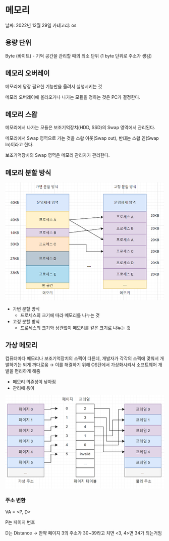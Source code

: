 # 메모리

날짜: 2022년 12월 29일
카테고리: os

## 용량 단위

Byte (바이트) - 기억 공간을 관리할 때의 최소 단위 (1 byte 단위로 주소가 생김)

## 메모리 오버레이

메모리에 당장 필요한 기능만을 올려서 실행시키는 것

메모리 오버레이에 올라오거나 나가는 모듈을 정하는 것은 PC가 결정한다.

## 메모리 스왑

메모리에서 나가는 모듈은 보조기억장치(HDD, SSD)의 Swap 영역에서 관리된다.

메모리에서 Swap 영역으로 가는 것을 스왑 아웃(Swap out), 반대는 스왑 인(Swap In)이라고 한다.

보조기억장치의 Swap 영역은 메모리 관리자가 관리한다.

## 메모리 분할 방식

![Untitled](../images/%EB%A9%94%EB%AA%A8%EB%A6%AC_1.png)

- 가변 분할 방식
    - 프로세스의 크기에 따라 메모리를 나누는 것
- 고정 분할 방식
    - 프로세스의 크기와 상관없이 메모리를 같은 크기로 나누는 것

## 가상 메모리

컴퓨터마다 메모리나 보조기억장치의 스펙이 다른데, 개발자가 각각의 스펙에 맞춰서 개발하기는 되게 까다로움 → 이를 해결하기 위해 OS단에서 가상화시켜서 소프트웨어 개발을 편리하게 해줌

- 메모리 의존성이 낮아짐
- 관리에 용이

![Untitled](../images/%EB%A9%94%EB%AA%A8%EB%A6%AC_2.png)

### 주소 변환

VA = <P, D>

P는 페이지 번호

D는 Distance → 만약 페이지 3의 주소가 30~39라고 치면 <3, 4>면 34가 되는거임